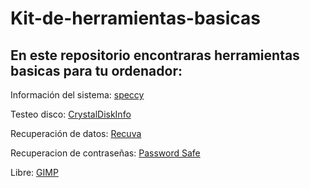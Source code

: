 # Kit-de-herramientas-basicas
## En este repositorio encontraras herramientas basicas para tu ordenador:

Información del sistema: [speccy](https://github.com/darkrayo97/Kitdeherramientasbasicas/blob/08e54c8caf0341f962e2cb7b95be96f9ad96c842/speccy.md)


Testeo disco: [CrystalDiskInfo](https://github.com/darkrayo97/Kitdeherramientasbasicas/blob/08e54c8caf0341f962e2cb7b95be96f9ad96c842/CrystalDiskInfo.md)


Recuperación de datos: [Recuva](https://github.com/darkrayo97/Kitdeherramientasbasicas/blob/d54a4f6f9d565e339545761bad445da497f330b8/Recuva.md)

Recuperacion de contraseñas: [Password Safe](Password/password.md)

Libre: [GIMP](Gimp/gimp.md)
